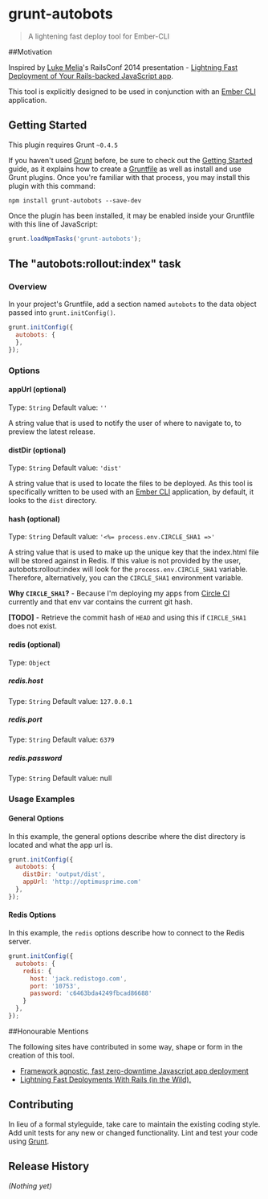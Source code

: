 # grunt-autobots

> A lightening fast deploy tool for Ember-CLI

##Motivation

Inspired by [Luke Melia][1]'s RailsConf 2014 presentation - [Lightning Fast Deployment of Your Rails-backed JavaScript app][2].

This tool is explicitly designed to be used in conjunction with an [Ember CLI][5] application.

## Getting Started
This plugin requires Grunt `~0.4.5`

If you haven't used [Grunt](http://gruntjs.com/) before, be sure to check out the [Getting Started](http://gruntjs.com/getting-started) guide, as it explains how to create a [Gruntfile](http://gruntjs.com/sample-gruntfile) as well as install and use Grunt plugins. Once you're familiar with that process, you may install this plugin with this command:

```shell
npm install grunt-autobots --save-dev
```

Once the plugin has been installed, it may be enabled inside your Gruntfile with this line of JavaScript:

```js
grunt.loadNpmTasks('grunt-autobots');
```

## The "autobots:rollout:index" task

### Overview
In your project's Gruntfile, add a section named `autobots` to the data object passed into `grunt.initConfig()`.

```js
grunt.initConfig({
  autobots: {
  },
});
```

### Options

#### appUrl (optional)
Type: `String`
Default value: `''`

A string value that is used to notify the user of where to navigate to, to preview the latest release.

#### distDir (optional)
Type: `String`
Default value: `'dist'`

A string value that is used to locate the files to be deployed.  As this tool is specifically written to be used with an [Ember CLI][6] application, by default, it looks to the `dist` directory.

#### hash (optional)
Type: `String`
Default value: `'<%= process.env.CIRCLE_SHA1 =>'`

A string value that is used to make up the unique key that the index.html file will be stored against in Redis.
If this value is not provided by the user, autobots:rollout:index will look for the `process.env.CIRCLE_SHA1` variable.  Therefore, alternatively, you can the `CIRCLE_SHA1` environment variable.

**Why `CIRCLE_SHA1`?** - Because I'm deploying my apps from [Circle CI][6] currently and that env var contains the current git hash.

**[TODO]** - Retrieve the commit hash of `HEAD` and using this if `CIRCLE_SHA1` does not exist.

#### redis (optional)
Type: `Object`

##### redis.host
Type: `String`
Default value: `127.0.0.1`

##### redis.port
Type: `String`
Default value: `6379`

##### redis.password
Type: `String`
Default value: null


### Usage Examples

#### General Options
In this example, the general options describe where the dist directory is located and what the app url is.

```js
grunt.initConfig({
  autobots: {
    distDir: 'output/dist',
    appUrl: 'http://optimusprime.com'
  },
});
```

#### Redis Options
In this example, the `redis` options describe how to connect to the Redis server.

```js
grunt.initConfig({
  autobots: {
    redis: {
      host: 'jack.redistogo.com',
      port: '10753',
      password: 'c6463bda4249fbcad86688'
    }
  },
});
```

##Honourable Mentions

The following sites have contributed in some way, shape or form in the creation of this tool.

- [Framework agnostic, fast zero-downtime Javascript app deployment][3]
- [Lightning Fast Deployments With Rails (in the Wild).][4]

## Contributing
In lieu of a formal styleguide, take care to maintain the existing coding style. Add unit tests for any new or changed functionality. Lint and test your code using [Grunt](http://gruntjs.com/).

## Release History
_(Nothing yet)_

[1]: http://www.lukemelia.com "Luke Melia"
[2]: http://www.confreaks.com/videos/3324-railsconf-lightning-fast-deployment-of-your-rails-backed-javascript-app "Lightning Fast Deployment of Your Rails-backed JavaScript app"
[3]: https://medium.com/@feifanw/framework-agnostic-fast-zero-downtime-javascript-app-deployment-df40cf105622 "Framework agnostic, fast zero-downtime Javascript app deployment"
[4]: http://blog.abuiles.com/blog/2014/07/08/lightning-fast-deployments-with-rails/ "Lightning Fast Deployments With Rails (in the Wild)."
[5]: http://ember-cli.com "Ember CLI"
[6]: https://circleci.com/ "Circle CI"
